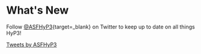 # What's New

Follow [@ASFHyP3](https://twitter.com/ASFHyP3 "https://twitter.com/ASFHyP3" ){target=_blank} on Twitter 
to keep up to date on all things HyP3!

<a class="twitter-timeline" href="https://twitter.com/ASFHyP3">Tweets by ASFHyP3</a>
<script async src="https://platform.twitter.com/widgets.js" charset="utf-8"></script>
